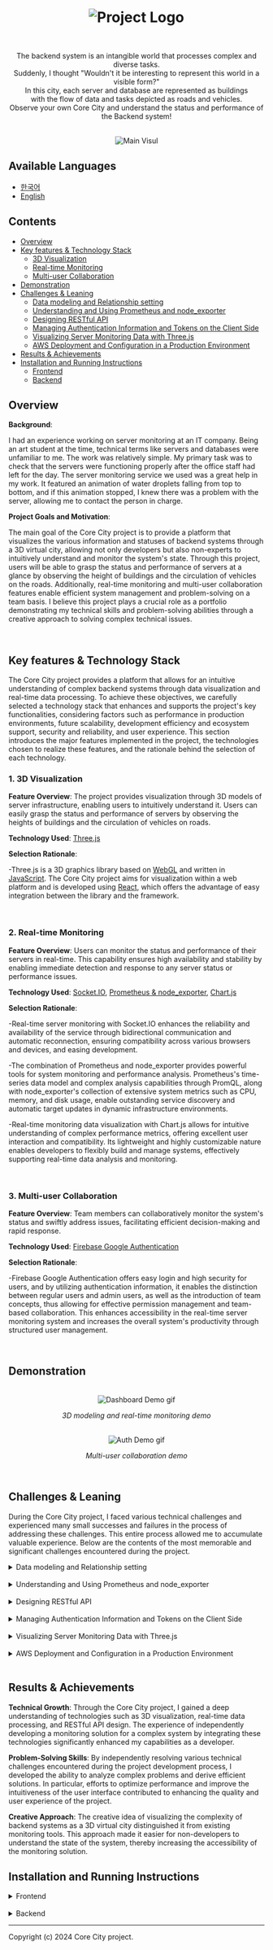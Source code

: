 <h1 align="center">
  <img src="assets/readme-image-1.png" alt="Project Logo">
</h1>

<br>

<p align="center">
  The backend system is an intangible world that processes complex and diverse tasks.
  <br>
  Suddenly, I thought "Wouldn't it be interesting to represent this world in a visible form?"
  <br>
  In this city, each server and database are represented as buildings
  <br>
  with the flow of data and tasks depicted as roads and vehicles.
  <br>
  Observe your own Core City and understand the status and performance of the Backend system!
</p>

<br>

<div align="center">
  <img src="assets/main-visual.jpg" alt="Main Visul">
</div>

## Available Languages

- [한국어](README.ko.md)
- [English](README.md)

## Contents

- [Overview](#overview)
- [Key features & Technology Stack](#key-features--technology-stack)
  - [3D Visualization](#1-3d-visualization)
  - [Real-time Monitoring](#2-real-time-monitoring)
  - [Multi-user Collaboration](#3-multi-user-collaboration)
- [Demonstration](#demonstration)
- [Challenges & Leaning](#challenges--leaning)
  - [Data modeling and Relationship setting](#data-modeling-and-relationship-setting)
  - [Understanding and Using Prometheus and node_exporter](#understanding-and-using-prometheus-and-node-exporter)
  - [Designing RESTful API](#designing-restful-api)
  - [Managing Authentication Information and Tokens on the Client Side](#managing-authentication-info-and-tokens-on-client-side)
  - [Visualizing Server Monitoring Data with Three.js](#threejs-server-monitoring-visualization)
  - [AWS Deployment and Configuration in a Production Environment](#aws-deployment-and-configuration-in-production)
- [Results & Achievements](#results--achievements)
- [Installation and Running Instructions](#installation-and-running-instructions)
  - [Frontend](#installation-frontend)
  - [Backend](#installation-backend)

## Overview

**Background**:

I had an experience working on server monitoring at an IT company. Being an art student at the time, technical terms like servers and databases were unfamiliar to me. The work was relatively simple. My primary task was to check that the servers were functioning properly after the office staff had left for the day. The server monitoring service we used was a great help in my work. It featured an animation of water droplets falling from top to bottom, and if this animation stopped, I knew there was a problem with the server, allowing me to contact the person in charge.

**Project Goals and Motivation**:

The main goal of the Core City project is to provide a platform that visualizes the various information and statuses of backend systems through a 3D virtual city, allowing not only developers but also non-experts to intuitively understand and monitor the system's state. Through this project, users will be able to grasp the status and performance of servers at a glance by observing the height of buildings and the circulation of vehicles on the roads. Additionally, real-time monitoring and multi-user collaboration features enable efficient system management and problem-solving on a team basis. I believe this project plays a crucial role as a portfolio demonstrating my technical skills and problem-solving abilities through a creative approach to solving complex technical issues.

<br>

## Key features & Technology Stack

The Core City project provides a platform that allows for an intuitive understanding of complex backend systems through data visualization and real-time data processing. To achieve these objectives, we carefully selected a technology stack that enhances and supports the project's key functionalities, considering factors such as performance in production environments, future scalability, development efficiency and ecosystem support, security and reliability, and user experience. This section introduces the major features implemented in the project, the technologies chosen to realize these features, and the rationale behind the selection of each technology.

### 1. 3D Visualization

**Feature Overview**: The project provides visualization through 3D models of server infrastructure, enabling users to intuitively understand it. Users can easily grasp the status and performance of servers by observing the heights of buildings and the circulation of vehicles on roads.

**Technology Used**: [Three.js](https://threejs.org/)

**Selection Rationale**:

-Three.js is a 3D graphics library based on [WebGL](https://developer.mozilla.org/ko/docs/Web/API/WebGL_API) and written in [JavaScript](https://developer.mozilla.org/ko/docs/Web/JavaScript). The Core City project aims for visualization within a web platform and is developed using [React](https:/react.dev/), which offers the advantage of easy integration between the library and the framework.

<br>

### 2. Real-time Monitoring

**Feature Overview**: Users can monitor the status and performance of their servers in real-time. This capability ensures high availability and stability by enabling immediate detection and response to any server status or performance issues.

**Technology Used**: [Socket.IO](https://socket.io/), [Prometheus & node_exporter](https://prometheus.io/), [Chart.js](https://www.chartjs.org/)

**Selection Rationale**:

-Real-time server monitoring with Socket.IO enhances the reliability and availability of the service through bidirectional communication and automatic reconnection, ensuring compatibility across various browsers and devices, and easing development.

-The combination of Prometheus and node_exporter provides powerful tools for system monitoring and performance analysis. Prometheus's time-series data model and complex analysis capabilities through PromQL, along with node_exporter's collection of extensive system metrics such as CPU, memory, and disk usage, enable outstanding service discovery and automatic target updates in dynamic infrastructure environments.

-Real-time monitoring data visualization with Chart.js allows for intuitive understanding of complex performance metrics, offering excellent user interaction and compatibility. Its lightweight and highly customizable nature enables developers to flexibly build and manage systems, effectively supporting real-time data analysis and monitoring.

<br>

### 3. Multi-user Collaboration

**Feature Overview**: Team members can collaboratively monitor the system's status and swiftly address issues, facilitating efficient decision-making and rapid response.

**Technology Used**: [Firebase Google Authentication](https://firebase.google.com/)

**Selection Rationale**:

-Firebase Google Authentication offers easy login and high security for users, and by utilizing authentication information, it enables the distinction between regular users and admin users, as well as the introduction of team concepts, thus allowing for effective permission management and team-based collaboration. This enhances accessibility in the real-time server monitoring system and increases the overall system's productivity through structured user management.

<br>

## Demonstration

<br>

<div align="center">
  <img src="assets/dashboard-demo.gif" alt="Dashboard Demo gif">
  <p><em>3D modeling and real-time monitoring demo</em></p>
</div>

<br>

<div align="center">
  <img src="assets/auth-demo.gif" alt="Auth Demo gif">
  <p><em>Multi-user collaboration demo</em></p>
</div>

<br>

## Challenges & Leaning

During the Core City project, I faced various technical challenges and experienced many small successes and failures in the process of addressing these challenges. This entire process allowed me to accumulate valuable experience. Below are the contents of the most memorable and significant challenges encountered during the project.

<details>
  <summary id="data-modeling-and-relationship-setting">Data modeling and Relationship setting</summary>

In the backend development process of the Core City project, managing user information (User) and server address (ServerAddress) documents effectively, and clearly defining the relationship (UserServerRelation) between them, provided me with an excellent opportunity to learn a new approach to modeling, having only created simple data models before. Particularly, designing the relationship schema for managing and setting relationships between documents was a key element in ensuring data integrity and accessibility.

<br>

<div align="center">
  <img src="assets/diagram.png">
  <p><em>Schema Modeling</em></p>
</div>

<br>

**Learning Points and Solutions**:

**Normalized Data Model Design**: To efficiently represent the relationship between users and server addresses, each entity was defined in a separate schema. This minimized data duplication and enhanced the efficiency of updates and management.

**Relational Schema Definition**: The UserServerRelation schema implemented a many-to-many (N:N) relationship between users and server addresses. This schema references user IDs and server address IDs and includes additional relationship information, such as user approval status and whether they are administrators.

**Ensuring Data Integrity and Accessibility**: By using MongoDB's reference (ref) to manage relational data, data integrity was maintained, and efficiency was guaranteed when querying related data. Additionally, the populate() method was set up to easily retrieve the results of relational queries.

**Security and Permission Management**: In UserServerRelation, managing whether users are authorized to access servers and their administrative rights strengthened the application's security. This allowed for more detailed control over the servers users could access and the actions they could perform.

Through my experience in data modeling and relationship establishment, I have developed the ability to effectively construct schema models that go beyond simple schema modeling and involve closely related schemas. Furthermore, I have come to understand the importance of data integrity, realizing that accurately setting it up in the early stages is a key factor in avoiding extensive logic modifications throughout the entire project. This experience has greatly aided in the efficient progression and maintenance of the project.

</details>

<br>

<details>
  <summary id="understanding-and-using-prometheus-and-node-exporter">Understanding and Using Prometheus and node_exporter</summary>

During the development of the Core City project's real-time monitoring system, I decided to implement Prometheus and node_exporter to collect and analyze performance metrics from the backend servers. These technologies provide powerful monitoring capabilities, but there were several challenges in initial setup, understanding the method of metrics collection, and data querying.

**Learning Points and Solutions**:

**Understanding Initial Setup and Configuration**: The initial installation and configuration process for Prometheus and node_exporter was somewhat complex. By referring to official documentation and community guides, I familiarized ourselves with the necessary software installation and execution methods. Particularly, I learned how to define which data to collect and how frequently through the configuration of the Prometheus server's configuration file `prometheus.yml`.

```yml
global:
  scrape_interval: 10s # Set the scrape interval to every 15 seconds. Default is every 1 minute.
  evaluation_interval: 10s # Evaluate rules every 15 seconds. The default is every 1 minute.
  # scrape_timeout is set to the global default (10s).
```

_The default setting is every 15 seconds, but I adjusted the scrape and evaluation intervals to 10 seconds to align with the project's intentions._

```yml
scrape_configs:
  # The job name is added as a label `job=<job_name>` to any timeseries scraped from this config.
  - job_name: "prometheus"

    # metrics_path defaults to '/metrics'
    # scheme defaults to 'http'.

    static_configs:
      - targets: ["localhost:9100"]
        labels:
          group: "server-monitor"
```

_In the prometheus.yml content, I reassigned the scrape target to the 9100 port, where node_exporter is running, and designated a group name._

**Understanding Metric Collection Methods**: It took time to understand how to collect various performance metrics (such as CPU usage, memory usage, disk I/O, etc.) through node_exporter. By learning about Prometheus's metric collection mechanism and the types of metrics provided by node_exporter, I developed a method to effectively monitor the necessary performance indicators.

```javascript
const totalMemoryQuery =
  address === "http://localhost:9090/"
    ? `node_memory_total_bytes`
    : `node_memory_MemTotal_bytes`;
const memoryUsedQuery =
  address === "http://localhost:9090/"
    ? `(node_memory_total_bytes - node_memory_free_bytes) / node_memory_total_bytes * 100`
    : `(node_memory_MemTotal_bytes - node_memory_MemFree_bytes) / node_memory_MemTotal_bytes * 100`;
const swapUsedQuery =
  address === "http://localhost:9090/"
    ? `node_memory_swap_used_bytes`
    : `node_memory_SwapTotal_bytes - node_memory_SwapFree_bytes`;
const memoryFreeQuery =
  address === "http://localhost:9090/"
    ? `node_memory_free_bytes`
    : `node_memory_MemFree_bytes`;
```

_Queries related to memory data collection in the project's backend (considering that queries may differ depending on the development or production environment)._

**PromQL**: The process of learning to use PromQL, Prometheus's query language, to extract and analyze useful information from collected data was particularly challenging. Through various PromQL examples and documentation, I learned basic querying methods and how to write complex queries that meet the project's requirements.

Through these challenging processes, I not only built the capability to establish a performance monitoring system using Prometheus and node_exporter but also gained a deep understanding of system performance analysis. This experience was greatly beneficial in expanding my knowledge and skills in system monitoring and performance optimization, beyond frontend and backend development.

</details>

<br>

<details>
  <summary id="designing-restful-api">Designing RESTful API</summary>

To support real-time data processing and multi-user collaboration features in the Core City project, designing a RESTful API for efficient data exchange with the backend system was essential. The design process of the RESTful API involved solving several complex issues such as representation of data resources, state transfer between client and server, and API version management.

**Learning Points and Solutions**:

**Resource Design and URI Structure**: First, I identified the project's key data resources, such as server status information, user authentication data, and visualization settings. By designing semantically clear and consistent URI structures for each resource, I enhanced the usability and understandability of the API.

**Proper Use of HTTP Methods and Status Codes**: For each API endpoint, I appropriately used HTTP methods (GET, POST, PUT, DELETE) to perform CRUD operations on resources. Additionally, I utilized HTTP status codes (e.g., 200 OK, 404 Not Found, 500 Internal Server Error) to clearly convey the results of API calls to the client.

**Version Managemen**t: I included version numbers in the URI paths to ensure the flexibility of supporting previous versions of the API while also adding new features, allowing for continuous improvement and expansion of the API.

**Security and Authentication**: Security was a critical consideration in the data transmission process through the RESTful API. By managing user authentication and authorization with Firebase and Google Authentication middleware, I implemented secure data transmission and access control.

Through this process, I was able to design and implement a robust and scalable RESTful API that supports the core functions of the Core City project. The RESTful API design process provided me with a deep understanding of REST architecture principles and the ability to devise better API design and security strategies.

</details>

<br>

<details>
  <summary id="managing-authentication-info-and-tokens-on-client-side">Managing Authentication Information and Tokens on the Client Side</summary>

In the Core City project, maintaining and securely managing user authentication information and tokens on the client side was a significant challenge. Specifically, there was a need to globally manage the application's state while ensuring security. My main challenge was to effectively manage the authentication state and ensure secure communication with the server using authentication tokens.

**Learning Points and Solutions**:

**State Management with Redux**: I used Redux to centrally manage user authentication states across various components of the application. This allowed me to access and update the authentication state anywhere within the application.

```javascript
import useAuthState from "@/hooks/useAuthState";

function App() {
  useAuthState();
  .
  .
  .
}
```

**Using Custom Hooks**: I implemented logic for storing, updating, and deleting authentication tokens in a reusable form using React's custom hooks feature. These custom hooks played a central role in handling various scenarios that could arise during the authentication process.

```javascript
const useAuthState = () => {
  const auth = getAuth(app);
  const dispatch = useDispatch();

  useEffect(() => {
    const unsubscribe = auth.onAuthStateChanged(async (user) => {
      if (!user) {
        dispatch(clearUser());

        return;
      }

      const token = await user.getIdToken();
      const result = await getUserInformation(token);

      if (result.error) {
        console.error(result.error);

        return;
      }

      dispatch(
        setUser({
          id: result._id,
          email: result.email,
          name: result.name,
          uid: result.uid,
          token: token,
        }),
      );
    });

    return () => unsubscribe();
  }, [dispatch]);
};
```

**Authentication State Verification at App Initialization**: I implemented logic in App.jsx to verify the validity of user authentication information and tokens at the application's initialization. This ensured that the authentication state was kept up to date whenever users accessed the application.

**Enhancing Security**: To securely manage user authentication information and tokens on the client side, I applied security best practices such as encrypted communication through HTTPS and token-based authentication methods.

This approach was an effective solution for efficiently managing user authentication information and tokens while enhancing security. Managing authentication information on the client side can be complex, but by utilizing Redux and custom hooks, I was able to resolve this complexity and smoothly manage the authentication process.

</details>

<br>

<details>
  <summary id="threejs-server-monitoring-visualization">Visualizing Server Monitoring Data with Three.js</summary>

Creating animation logic that assigns appropriate movement to each server monitoring data in 3D visualization with Three.js was a challenging task. Implementing natural movements for each object based on real-time changing data required meticulous animation adjustments and performance optimization.

**Learning Points and Solutions**:

**Incremental Development Approach**: To manage the complexity of initial settings, I started with small features and progressively developed the project. This allowed me to gradually build the complex system, identifying and solving problems early on.

**Learning the Basics of Animation**: I studied the basic principles of animation and various techniques such as loop animations with Three.js. This was essential knowledge for effectively visualizing the dynamic characteristics of data.

**Designing Animations with Performance in Mind**: When implementing animations, I had to consider the performance and limitations of the browser. Therefore, I applied methods to minimize unnecessary resource usage and represented objects at a suitable ratio compared to their original values. If the data values did not change or the range was not wide, I maintained the previously created objects.

**Developing Data-Based Animation Logic**: To reflect the real-time changes in server monitoring data, I developed animation logic that varied the number of objects, their heights, etc., based on data values. For example, I added interactive elements such as increasing the number of vehicles on the roads according to traffic volume or adjusting the height of buildings based on server load conditions.

Implementing 3D visualization of server monitoring data with Three.js provided an opportunity for technical challenge and growth as a developer. The deep technical understanding and problem-solving abilities I gained through this process will be a significant asset when facing similar challenges in the future.

</details>

<br>

<details>
  <summary id="aws-deployment-and-configuration-in-production">AWS Deployment and Configuration in a Production Environment</summary>

Transitioning the project from a local development environment to a production environment involved several complex steps. Notably, setting up ELB (Elastic Load Balancing) and EC2 (Elastic Compute Cloud) instances for secure communication via HTTPS in the production environment, issuing SSL/TLS certificates, and setting security policies presented challenges different from developing logic. Additionally, setting up a virtual user server for demo purposes and writing scripts to run Prometheus within the server was a new experience.

**Learning Points and Solutions**:

**Setting up HTTPS Communication**: To ensure secure communication in the production environment, I set up ELB and configured load balancers for EC2 instances. This process involved not only opening HTTPS ports and setting related security policies via the load balancer but also understanding how the introduction of load balancers naturally supports high availability.

**Configuring Virtual User Servers**: To run Prometheus in an EC2 instance environment, not locally, I wrote scripts to operate and manage Prometheus within the instance. These scripts were configured to automatically execute the Prometheus service upon server startup, ensuring the continuous operation of the monitoring system.

**Incremental Implementation**: I started by manually deploying the application on a basic EC2 instance. Gradually, I built an automated CI/CD pipeline and integrated more advanced services to optimize the deployment process.

**Focusing on Security Settings**: I carefully configured the necessary security settings to safely deploy the application on AWS. This involved setting IAM roles and policies to apply the principle of least privilege and isolating the network through VPC.

Through this process, I gained a deep understanding of how to successfully deploy and manage web applications using AWS cloud infrastructure. Additionally, I gained practical experience in automating and optimizing deployment using cloud services and in managing security.

</details>

<br>

## Results & Achievements

**Technical Growth**: Through the Core City project, I gained a deep understanding of technologies such as 3D visualization, real-time data processing, and RESTful API design. The experience of independently developing a monitoring solution for a complex system by integrating these technologies significantly enhanced my capabilities as a developer.

**Problem-Solving Skills**: By independently resolving various technical challenges encountered during the project development process, I developed the ability to analyze complex problems and derive efficient solutions. In particular, efforts to optimize performance and improve the intuitiveness of the user interface contributed to enhancing the quality and user experience of the project.

**Creative Approach**: The creative idea of visualizing the complexity of backend systems as a 3D virtual city distinguished it from existing monitoring tools. This approach made it easier for non-developers to understand the state of the system, thereby increasing the accessibility of the monitoring solution.

## Installation and Running Instructions

<details>
  <summary id="installation-frontend">Frontend</summary>

**Environmental Requirements**

- Node.js v18.18.1 or higher
- npm v9.8.1 (installed along with Node.js)

**Installation Procedure**

**Project Clone**

```bash
git clone https://github.com/project-CoreCity/Frontend.git
```

**Installation of Dependencies**

```
npm install
```

Create a .env file in the project root directory.

```bash
VITE_BACKEND_URL=http://localhost:3000 # The default port for the project's backend is 3000.

# The area below is where you enter the information you received from Firebase.

VITE_FIREBASE_API_KEY=
VITE_FIREBASE_AUTH_DOMAIN=
VITE_FIREBASE_PROJECT_ID=
VITE_FIREBASE_STORAGE_BUCKET=
VITE_FIREBASE_MESSAGING_SENDER_ID=
VITE_FIREBASE_APP_ID=
VITE_FIREBASE_MEASUREMENT_ID=
```

**Execution Commands**

Development mode

```bash
npm run dev
```

Production mode

```bash
npm run build
```

</details>

<br>

<details>
  <summary id="installation-backend">Backend</summary>

**nvironmental Requirements**

- Node.js v18.18.1 or higher
- npm v9.8.1 (installed along with Node.js)

**Installation Procedure**

**Project Clone**

```bash
git clone https://github.com/project-CoreCity/Backend.git
```

**Installation of Dependencies**

```
npm install
```

Create a .env file in the project root directory.

```bash
CONNECTION_URI= # 여러분의 MongoDB Connection String을 입력해주세요.

FRONTEND_URL=http://localhost:5173 # The default port for the project's frontend is 5173.

# The area below is where you enter the information you received from Firebase.
# The FIREBASE_PRIVATE_KEY_ID value is very long, so pay attention to proper line breaks.
# Considering the AWS deployment for the Core City project, use @ instead of \n, and then use .replace(/@/g, "\n") in the code to handle line breaks.

FRONTEND_URL=
FIREBASE_TYPE=
FIREBASE_PROJECT_ID=
FIREBASE_PRIVATE_KEY_ID=
FIREBASE_PRIVATE_KEY=
FIREBASE_CLIENT_EMAIL=
FIREBASE_CLIENT_ID=
FIREBASE_AUTH_URI=
FIREBASE_TOKEN_URI=
FIREBASE_AUTH_PROVIDER_CERT_URL=
FIREBASE_CLIENT_CERT_URL=
FIREBASE_UNIVERSE_DOMAIN=
```

**Execution Commands**

Development mode

```bash
npm run dev
```

</details>

---

Copyright (c) 2024 Core City project.
